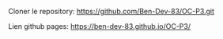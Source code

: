 Cloner le repository:
https://github.com/Ben-Dev-83/OC-P3.git

Lien github pages: 
https://ben-dev-83.github.io/OC-P3/